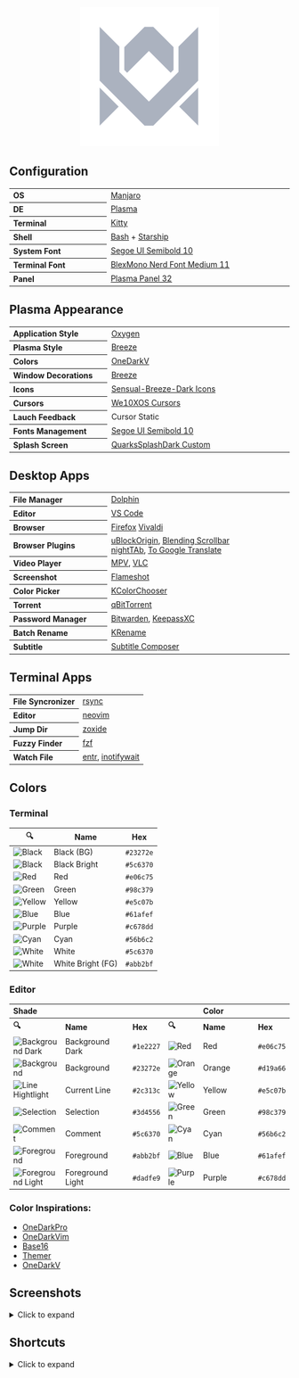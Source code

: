 <p align="center">
  <img width="250" src="assets/logos/vitormelo.png" alt="Vitor Melo logo">
</p>

## Configuration

<table>
  <tr>
    <th align="left" width="180">OS</th>
    <td width="360"><a href="https://manjaro.org/downloads/official/kde">Manjaro</a></td>
  </tr>
  <tr>
    <th align="left">DE</th>
    <td><a href="https://kde.org/pt-br/plasma-desktop">Plasma</a></td>
  </tr>
  <tr>
    <th align="left">Terminal</th>
    <td><a href="https://sw.kovidgoyal.net/kitty">Kitty</a></td>
  </tr>
  <tr>
    <th align="left">Shell</th>
    <td><a href="https://www.gnu.org/savannah-checkouts/gnu/bash/manual/bash.html">Bash</a> + <a href="https://starship.rs">Starship</a></td>
  </tr>
  <tr>
    <th align="left">System Font</th>
    <td><a href="https://docs.microsoft.com/pt-br/typography/font-list/segoe-ui">Segoe UI Semibold 10</a></td>
  </tr>
  <tr>
    <th align="left">Terminal Font</th>
    <td><a href="https://github.com/IBM/plex">BlexMono Nerd Font Medium 11</a></td>
  </tr>
  <tr>
    <th align="left">Panel</th>
    <td><a href="https://userbase.kde.org/Plasma/Panels">Plasma Panel 32</a></td>
  </tr>
</table>

## Plasma Appearance

<table>
  <tr>
    <th align="left" width="180">Application Style</th>
    <td width="360"><a href="https://store.kde.org/p/1162362">Oxygen</a></td>
  </tr>
  <tr>
    <th align="left">Plasma Style</th>
    <td><a href="https://archlinux.org/packages/extra/x86_64/breeze">Breeze</a></td>
  </tr>
  <tr>
    <th align="left">Colors</th>
    <td><a href="config/kde/kde.colors">OneDarkV</a></td>
  </tr>
  <tr>
    <th align="left">Window Decorations</th>
    <td><a href="https://archlinux.org/packages/extra/x86_64/breeze">Breeze</a></td>
  </tr>
  <tr>
    <th align="left">Icons</th>
    <td><a href="https://store.kde.org/p/1373825">Sensual-Breeze-Dark Icons</a></td>
  </tr>
  <tr>
    <th align="left">Cursors</th>
    <td><a href="https://store.kde.org/p/1381208">We10XOS Cursors</a></td>
  </tr>
  <tr>
    <th align="left">Lauch Feedback</th>
    <td>Cursor Static</td>
  </tr>
  <tr>
    <th align="left">Fonts Management</th>
    <td><a href="https://docs.microsoft.com/pt-br/typography/font-list/segoe-ui">Segoe UI Semibold 10</a></td>
  </tr>
  <tr>
    <th align="left">Splash Screen</th>
    <td><a href="config/kde/splash-screen/onedarkv">QuarksSplashDark Custom</a></td>
  </tr>
</table>

## Desktop Apps

<table>
  <tr>
    <th align="left" width="180">File Manager</th>
    <td width="360"><a href="https://apps.kde.org/dolphin">Dolphin</a></td>
  </tr>
  <tr>
    <th align="left">Editor</th>
    <td><a href="https://code.visualstudio.com">VS Code</a></td>
  </tr>
  <tr>
    <th align="left">Browser</th>
    <td>
      <a href="https://www.mozilla.org">Firefox</a>
      <a href="https://vivaldi.com/pt-br">Vivaldi</a>
    </td>
  </tr>
  <tr>
    <th align="left">Browser Plugins</th>
    <td>
      <a href="https://chrome.google.com/webstore/detail/ublock-origin/cjpalhdlnbpafiamejdnhcphjbkeiagm">uBlockOrigin</a>,
      <a href="https://chrome.google.com/webstore/detail/blending-scrollbar/ajjnokaolfbjimgelmdmdlijoclmjnag">Blending Scrollbar</a><br>
      <a href="https://github.com/zombieFox/nightTab">nightTAb</a>,
      <a href="https://github.com/itsecurityco/to-google-translate">To Google Translate</a>
    </td>
  </tr>
  <tr>
    <th align="left">Video Player</th>
    <td><a href="https://mpv.io/">MPV</a>, <a href="https://www.videolan.org/vlc">VLC</a></td>
  </tr>
  <tr>
    <th align="left">Screenshot</th>
    <td><a href="https://flameshot.org">Flameshot</a></td>
  </tr>
  <tr>
    <th align="left">Color Picker</th>
    <td><a href="https://apps.kde.org/kcolorchooser">KColorChooser</a></td>
  </tr>
  <tr>
    <th align="left">Torrent</th>
    <td><a href="https://www.qbittorrent.org">qBitTorrent</a></td>
  </tr>
  <tr>
    <th align="left">Password Manager</th>
    <td><a href="https://bitwarden.com">Bitwarden</a>, <a href="https://keepassxc.org">KeepassXC</a></td>
  </tr>
  <tr>
    <th align="left">Batch Rename</th>
    <td><a href="https://apps.kde.org/krename">KRename</a></td>
  </tr>
  <tr>
    <th align="left">Subtitle</th>
    <td><a href="https://subtitlecomposer.kde.org">Subtitle Composer</a></td>
  </tr>
</table>

## Terminal Apps

<table>
  <tr>
    <th align="left">File Syncronizer</th>
    <td><a href="https://github.com/WayneD/rsync">rsync</a></dd>
  </tr>
  <tr>
    <th align="left">Editor</th>
    <td><a href="https://neovim.io">neovim</a></td>
  </tr>
  <tr>
    <th align="left">Jump Dir</th>
    <td><a href="https://github.com/ajeetdsouza/zoxide">zoxide</a></dd>
  </tr>
  <tr>
    <th align="left">Fuzzy Finder</th>
    <td><a href="https://github.com/junegunn/fzf">fzf</a></dd>
  </tr>
  <tr>
    <th align="left">Watch File</th>
    <td><a href="https://github.com/eradman/entr">entr</a>, <a href="https://linux.die.net/man/1/inotifywait">inotifywait</a></dd>
  </tr>
</table>

## Colors

### Terminal

<table>
  <thead>
    <tr>
      <th>🔍</th>
      <th>Name</th>
      <th>Hex</th>
    </tr>
  </thead>
  <tbody>
    <tr>
      <td><img src="https://fakeimg.pl/32x32/23272e/?text=+" alt="Black"></td>
      <td>Black (BG)</td>
      <td><code>#23272e</code></td>
    </tr>
    <tr>
      <td><img src="https://fakeimg.pl/32x32/5c6370/?text=+" alt="Black"></td>
      <td>Black Bright</td>
      <td><code>#5c6370</code></td>
    </tr>
    <tr>
      <td><img src="https://fakeimg.pl/32x32/e06c75/?text=+" alt="Red"></td>
      <td>Red</td>
      <td><code>#e06c75</code></td>
    </tr>
    <tr>
      <td><img src="https://fakeimg.pl/32x32/98c379/?text=+" alt="Green"></td>
      <td>Green</td>
      <td><code>#98c379</code></td>
    </tr>
    <tr>
      <td><img src="https://fakeimg.pl/32x32/e5c07b/?text=+" alt="Yellow"></td>
      <td>Yellow</td>
      <td><code>#e5c07b</code></td>
    </tr>
    <tr>
      <td><img src="https://fakeimg.pl/32x32/61afef/?text=+" alt="Blue"></td>
      <td>Blue</td>
      <td><code>#61afef</code></td>
    </tr>
    <tr>
      <td><img src="https://fakeimg.pl/32x32/c678dd/?text=+" alt="Purple"></td>
      <td>Purple</td>
      <td><code>#c678dd</code></td>
    </tr>
    <tr>
      <td><img src="https://fakeimg.pl/32x32/56b6c2/?text=+" alt="Cyan"></td>
      <td>Cyan</td>
      <td><code>#56b6c2</code></td>
    </tr>
    <tr>
      <td><img src="https://fakeimg.pl/32x32/5c6370/?text=+" alt="White"></td>
      <td>White</td>
      <td><code>#5c6370</code></td>
    </tr>
    <tr>
      <td><img src="https://fakeimg.pl/32x32/abb2bf/?text=+" alt="White"></td>
      <td>White Bright (FG)</td>
      <td><code>#abb2bf</code></td>
    </tr>
  <tbody>
</table>

### Editor

<table>
  <tr>
    <th align="left" colspan="4">Shade</th>
    <th align="left" colspan="4">Color</th>
  </tr>
  <tr>
    <th align="left">🔍</th>
    <th align="left" width="180">Name</th>
    <th align="left">Hex</th>
    <th align="left">🔍</th>
    <th align="left" width="180">Name</th>
    <th align="left">Hex</th>
  </tr>
  <tr>
    <td><img src="https://fakeimg.pl/32x32/1e2227/?text=+" alt="Background Dark"></td>
    <td>Background Dark</td>
    <td><code>#1e2227</code></td>
    <td><img src="https://fakeimg.pl/32x32/e06c75/?text=+" alt="Red"></td>
    <td>Red</td>
    <td><code>#e06c75</code></td>
  </tr>
  <tr>
    <td><img src="https://fakeimg.pl/32x32/23272e/?text=+" alt="Background"></td>
    <td>Background</td>
    <td><code>#23272e</code></td>
    <td><img src="https://fakeimg.pl/32x32/d19a66/?text=+" alt="Orange"></td>
    <td>Orange</td>
    <td><code>#d19a66</code></td>
  </tr>
  <tr>
    <td><img src="https://fakeimg.pl/32x32/2c313c/?text=+" alt="Line Hightlight"></td>
    <td>Current Line</td>
    <td><code>#2c313c</code></td>
    <td><img src="https://fakeimg.pl/32x32/e5c07b/?text=+" alt="Yellow"></td>
    <td>Yellow</td>
    <td><code>#e5c07b</code></td>
  </tr>
  <tr>
    <td><img src="https://fakeimg.pl/32x32/3d4556/?text=+" alt="Selection"></td>
    <td>Selection</td>
    <td><code>#3d4556</code></td>
    <td><img src="https://fakeimg.pl/32x32/98c379/?text=+" alt="Green"></td>
    <td>Green</td>
    <td><code>#98c379</code></td>
  </tr>
  <tr>
    <td><img src="https://fakeimg.pl/32x32/5c6370/?text=+" alt="Comment"></td>
    <td>Comment</td>
    <td><code>#5c6370</code></td>
    <td><img src="https://fakeimg.pl/32x32/56b6c2/?text=+" alt="Cyan"></td>
    <td>Cyan</td>
    <td><code>#56b6c2</code></td>
  </tr>
  <tr>
    <td><img src="https://fakeimg.pl/32x32/abb2bf/?text=+" alt="Foreground"></td>
    <td>Foreground</td>
    <td><code>#abb2bf</code></td>
    <td><img src="https://fakeimg.pl/32x32/61afef/?text=+" alt="Blue"></td>
    <td>Blue</td>
    <td><code>#61afef</code></td>
  </tr>
  <tr>
    <td><img src="https://fakeimg.pl/32x32/dadfe9/?text=+" alt="Foreground Light"></td>
    <td>Foreground Light</td>
    <td><code>#dadfe9</code></td>
    <td><img src="https://fakeimg.pl/32x32/c678dd/?text=+" alt="Purple"></td>
    <td>Purple</td>
    <td><code>#c678dd</code></td>
  </tr>
</table>

### Color Inspirations:

- [OneDarkPro](https://github.com/Binaryify/OneDark-Pro)
- [OneDarkVim](https://github.com/joshdick/onedark.vim)
- [Base16](https://github.com/LalitMaganti/base16-onedark-scheme)
- [Themer](https://themer.dev/?colors.dark.accent0=%23e06c75&colors.dark.accent1=%23d19a66&colors.dark.accent2=%23e5c07b&colors.dark.accent3=%2398c379&colors.dark.accent4=%2356b6c2&colors.dark.accent5=%2361afef&colors.dark.accent6=%23c678dd&colors.dark.accent7=%23be5046&colors.dark.shade0=%23282c34&colors.dark.shade1=%23393e48&colors.dark.shade2=%234b515c&colors.dark.shade3=%235c6370&colors.dark.shade4=%23636d83&colors.dark.shade5=%23828997&colors.dark.shade6=%23979eab&colors.dark.shade7=%23abb2bf&colors.light.accent0=%23e45649&colors.light.accent1=%23986801&colors.light.accent2=%23c18401&colors.light.accent3=%2350a14f&colors.light.accent4=%230184bc&colors.light.accent5=%234078f2&colors.light.accent6=%23a626a4&colors.light.accent7=%23ca1243&colors.light.shade0=%23fafafa&colors.light.shade1=%23CDCED1&colors.light.shade2=%23a0a1a7&colors.light.shade3=%239d9d9f&colors.light.shade4=%2383858B&colors.light.shade5=%23696c77&colors.light.shade6=%2351535D&colors.light.shade7=%23383a42&activeColorSet=dark&calculateIntermediaryShades.dark=false&calculateIntermediaryShades.light=false)
- [OneDarkV](https://themer.dev/?colors.dark.accent0=%23e06c75&colors.dark.accent1=%23d19a66&colors.dark.accent2=%23e5c07b&colors.dark.accent3=%2398c379&colors.dark.accent4=%2356b6c2&colors.dark.accent5=%2361afef&colors.dark.accent6=%23c678dd&colors.dark.accent7=%23be5046&colors.dark.shade0=%23282c34&colors.dark.shade1=%231e2227&colors.dark.shade2=%233d4556&colors.dark.shade3=%235c6370&colors.dark.shade4=%232c313c&colors.dark.shade5=%23828997&colors.dark.shade6=%23979eab&colors.dark.shade7=%23abb2bf&colors.light.accent0=%23e45649&colors.light.accent1=%23986801&colors.light.accent2=%23c18401&colors.light.accent3=%2350a14f&colors.light.accent4=%230184bc&colors.light.accent5=%234078f2&colors.light.accent6=%23a626a4&colors.light.accent7=%23ca1243&colors.light.shade0=%23fafafa&colors.light.shade1=%23CDCED1&colors.light.shade2=%23a0a1a7&colors.light.shade3=%239d9d9f&colors.light.shade4=%2383858B&colors.light.shade5=%23696c77&colors.light.shade6=%2351535D&colors.light.shade7=%23383a42&activeColorSet=dark&calculateIntermediaryShades.dark=false&calculateIntermediaryShades.light=false)

## Screenshots

<details>
  <summary>Click to expand</summary>
  <img src="assets/screenshots/desktop.png" alt="Dolphin">
</details>


## Shortcuts

<details>
  <summary>Click to expand</summary>
  <h3>System</h3>
  <table>
    <tr>
      <th>Shortcut</th>
      <th>Action</th>
    </tr>
    <tr>
      <td><kbd>Super</kbd> + {<kbd>h</kbd>,<kbd>j</kbd>,<kbd>k</kbd>,<kbd>l</kbd>}, {<kbd>⯇</kbd>,<kbd>⯆</kbd>,<kbd>⯅</kbd>,<kbd>⯈</kbd>}</td>
      <td>Focus window {left,down,up,right} direction</td>
    </tr>
    <tr>
      <td><kbd>Super</kbd> + <kbd>Shift</kbd> + {<kbd>h</kbd>,<kbd>j</kbd>,<kbd>k</kbd>,<kbd>l</kbd>}, {<kbd>⯇</kbd>,<kbd>⯆</kbd>,<kbd>⯅</kbd>,<kbd>⯈</kbd>}</td>
      <td>Move window to {left,down,up,right} direction</td>
    </tr>
    <tr>
      <td><kbd>Super</kbd> + <kbd>Ctrl</kbd> + {<kbd>h</kbd>,<kbd>l</kbd>}, {<kbd>⯇</kbd>,<kbd>⯈</kbd>}, {<kbd>PgDn</kbd>,<kbd>PgUp</kbd>}</td>
      <td>Go to {next,prev} workspace</td>
    </tr>
    <tr>
      <td><kbd>Super</kbd> + {<kbd>1</kbd>..<kbd>9</kbd>}</td>
      <td>Go to workspace number {1..9}</td>
    </tr>
    <tr>
      <td><kbd>Super</kbd> + <kbd>Ctrl</kbd> + <kbd>Shift</kbd> +{<kbd>h</kbd>,<kbd>l</kbd>},{<kbd>⯇</kbd>,<kbd>⯈</kbd>},{<kbd>PgDn</kbd>,<kbd>PgUp</kbd>}</td>
      <td>Move window to {next,prev} workspace</td>
    </tr>
    <tr>
      <td><kbd>Super</kbd> + <kbd>Shift</kbd> + {<kbd>1</kbd>..<kbd>9</kbd>}</td>
      <td>Move window to workspace number {1..9}</td>
    </tr>
    <tr>
      <td><kbd>Super</kbd> + <kbd>Alt</kbd> + {<kbd>h</kbd>,<kbd>j</kbd>,<kbd>k</kbd>,<kbd>l</kbd>}, {<kbd>⯇</kbd>,<kbd>⯆</kbd>,<kbd>⯅</kbd>,<kbd>⯈</kbd>}</td>
      <td>Resize window in {left,down,up,right} direction</td>
    </tr>
    <tr>
      <td><kbd>Super</kbd> + <kbd>c</kbd></td>
      <td>Close window</td>
    </tr>
    <tr>
      <td><kbd>Super</kbd> + <kbd>d</kbd></td>
      <td>Hide all window</td>
    </tr>
    <tr>
      <td><kbd>Super</kbd> + <kbd>f</kbd></td>
      <td>Fullscreen</td>
    </tr>
    <tr>
      <td><kbd>Super</kbd> + <kbd>Shift</kbd> + <kbd>r</kbd></td>
      <td>Reload window manager</td>
    </tr>
    <tr>
      <td><kbd>Super</kbd> + <kbd>Shift</kbd> + <kbd>q</kbd></td>
      <td>Quit window manager</td>
    </tr>
    <tr>
      <td><kbd>Alt</kbd> + <kbd>Tab</kbd></td>
      <td>Circle all windows</td>
    </tr>
    <tr>
      <td><kbd>Alt</kbd> + <kbd>Shift</kbd> + <kbd>Tab</kbd></td>
      <td>Circle all windows in reverse</td>
    </tr>
    <tr>
      <td><kbd>Super</kbd> + <kbd>Left Click</kbd> (Hold)</td>
      <td>Move window</td>
    </tr>
    <tr>
      <td><kbd>Super</kbd> + <kbd>Right Click</kbd> (Hold)</td>
      <td>Resize window</td>
    </tr>
  </table>

  <h3>Apps</h3>
  <table>
    <tr>
      <th>Shortcut</th>
      <th>Action</th>
    </tr>
    <tr>
      <td><kbd>Super</kbd> + <kbd>Space</kbd></td>
      <td>Launcher</td>
    </tr>
    <tr>
      <td><kbd>Super</kbd> + <kbd>Enter</kbd></td>
      <td>Terminal</td>
    </tr>
    <tr>
      <td><kbd>Super</kbd> + <kbd>,</kbd></td>
      <td>System</td>
    </tr>
    <tr>
      <td><kbd>Super</kbd> + <kbd>.</kbd></td>
      <td>Shortcuts</td>
    </tr>
    <tr>
      <td><kbd>Super</kbd> + <kbd>a</kbd></td>
      <td>Package</td>
    </tr>
    <tr>
      <td><kbd>Super</kbd> + <kbd>b</kbd></td>
      <td>Browser</td>
    </tr>
    <tr>
      <td><kbd>Super</kbd> + <kbd>e</kbd></td>
      <td>File</td>
    </tr>
    <tr>
      <td><kbd>Super</kbd> + <kbd>g</kbd></td>
      <td>Games</td>
    </tr>
    <tr>
      <td><kbd>Super</kbd> + <kbd>p</kbd></td>
      <td>Picker</td>
    </tr>
    <tr>
      <td><kbd>Super</kbd> + <kbd>Alt</kbd> + <kbd>p</kbd></td>
      <td>Password</td>
    </tr>
    <tr>
      <td><kbd>Super</kbd> + <kbd>r</kbd></td>
      <td>Run</td>
    </tr>
    <tr>
      <td><kbd>Super</kbd> + <kbd>s</kbd></td>
      <td>Screenshot</td>
    </tr>
    <tr>
      <td><kbd>Super</kbd> + <kbd>t</kbd></td>
      <td>Torrent</td>
    </tr>
    <tr>
      <td><kbd>Super</kbd> + <kbd>u</kbd></td>
      <td>UI</td>
    </tr>
    <tr>
      <td><kbd>Super</kbd> + <kbd>v</kbd></td>
      <td>VSCode</td>
    </tr>
  </table>

  <h3>Browser</h3>
  <table>
    <tr>
      <th>Shortcut</th>
      <th>Action</th>
    </tr>
    <tr>
      <td><kbd>F3</kbd></td>
      <td>Find next</td>
    </tr>
    <tr>
      <td><kbd>Shift</kbd> + <kbd>F3</kbd></td>
      <td>Find prev</td>
    </tr>
    <tr>
      <td><kbd>F5</kbd></td>
      <td>Reload</td>
    </tr>
    <tr>
      <td><kbd>F6</kbd></td>
      <td>Go to adressbar</td>
    </tr>
    <tr>
      <td><kbd>F12</kbd></td>
      <td>Devtoos</td>
    </tr>
    <tr>
      <td><kbd>F11</kbd></td>
      <td>Fullscreen</td>
    </tr>
    <tr>
      <td><kbd>Ctrl</kbd> + <kbd>b</kbd></td>
      <td>Toogle bookmarks sidebar</td>
    </tr>
    <tr>
      <td><kbd>Ctrl</kbd> + <kbd>Shift</kbd> + <kbd>b</kbd></td>
      <td>Toogle bookmarks tollbar</td>
    </tr>
    <tr>
      <td><kbd>Ctrl</kbd> + <kbd>d</kbd></td>
      <td>Add to bookmarks</td>
    </tr>
    <tr>
      <td><kbd>Ctrl</kbd> + <kbd>f</kbd></td>
      <td>Find</td>
    </tr>
    <tr>
      <td><kbd>Ctrl</kbd> + <kbd>h</kbd></td>
      <td>Toogle history sidebar</td>
    </tr>
    <tr>
      <td><kbd>Ctrl</kbd> + <kbd>Shift</kbd> + <kbd>h</kbd></td>
      <td>Open history page</td>
    </tr>
    <tr>
      <td><kbd>Ctrl</kbd> + <kbd>l</kbd></td>
      <td>Select adress bar</td>
    </tr>
    <tr>
      <td><kbd>Ctrl</kbd> + <kbd>n</kbd></td>
      <td>New window</td>
    </tr>
    <tr>
      <td><kbd>Ctrl</kbd> + <kbd>Ctrl</kbd> + <kbd>n</kbd></td>
      <td>New window in private</td>
    </tr>
    <tr>
      <td><kbd>Ctrl</kbd> + <kbd>Ctrl</kbd> + <kbd>o</kbd></td>
      <td>Open bookmarks page</td>
    </tr>
    <tr>
      <td><kbd>Ctrl</kbd> + <kbd>t</kbd></td>
      <td>New tab</td>
    </tr>
    <tr>
      <td><kbd>Ctrl</kbd> + <kbd>Shift</kbd> + <kbd>t</kbd></td>
      <td>Reopen last tab</td>
    </tr>
    <tr>
      <td><kbd>Ctrl</kbd> + <kbd>w</kbd></td>
      <td>Close tab</td>
    </tr>
    <tr>
      <td><kbd>Ctrl</kbd> + <kbd>Shift</kbd> + <kbd>w</kbd></td>
      <td>Close current window</td>
    </tr>
    <tr>
      <td><kbd>Ctrl</kbd> + <kbd>Tab</kbd>, <kbd>Ctrl</kbd> + <kbd>PgDn</kbd></td>
      <td>Next tab</td>
    </tr>
    <tr>
      <td><kbd>Ctrl</kbd> + <kbd>Shift</kbd> + <kbd>Tab</kbd>, <kbd>Ctrl</kbd> + <kbd>PgUp</kbd></td>
      <td>Prev tab</td>
    </tr>
    <tr>
      <td><kbd>Ctrl</kbd> + {<kbd>1</kbd>..<kbd>9</kbd>}</td>
      <td>Go to tab number {1..9}</td>
    </tr>
    <tr>
      <td><kbd>Ctrl</kbd> + <kbd>Shift</kbd> + {<kbd>PgDn</kbd>,<kbd>PgUp</kbd>}</td>
      <td>Move to {next,prev} tab</td>
    </tr>
    <tr>
      <td><kbd>Alt</kbd> + <kbd>Home</kbd></td>
      <td>Go home</td>
    </tr>
    <tr>
      <td><kbd>Alt</kbd> + {<kbd>⯇</kbd>,<kbd>⯈</kbd>}</td>
      <td>Go to {back,next} in history</td>
    </tr>
    <tr>
      <td><kbd>Ctrl</kbd> + {<kbd>+</kbd>,<kbd>-</kbd>}</td>
      <td>Zoom {in,out}</td>
    </tr>
  </table>

  <h3>File manager</h3>
  <table>
    <tr>
      <th>Shortcut</th>
      <th>Action</th>
    </tr>
    <tr>
      <td><kbd>F2</kbd></td>
      <td>Rename</td>
    </tr>
    <tr>
      <td><kbd>F3</kbd></td>
      <td>Split, Find next</td>
    </tr>
    <tr>
      <td><kbd>Shift</kbd> + <kbd>F3</kbd></td>
      <td>Find prev</td>
    </tr>
    <tr>
      <td><kbd>F4</kbd></td>
      <td>Toggle terminal</td>
    </tr>
    <tr>
      <td><kbd>Shift</kbd> + <kbd>F4</kbd></td>
      <td>Open terminal</td>
    </tr>
    <tr>
      <td><kbd>F5</kbd></td>
      <td>Reload</td>
    </tr>
    <tr>
      <td><kbd>F6</kbd></td>
      <td>Go to adressbar</td>
    </tr>
    <tr>
      <td><kbd>F9</kbd></td>
      <td>Toggle sidebar</td>
    </tr>
    <tr>
      <td><kbd>F11</kbd></td>
      <td>Fullscreen</td>
    </tr>
    <tr>
      <td><kbd>Ctrl</kbd> + <kbd>Shift</kbd> + <kbd>b</kbd></td>
      <td>Toggle places</td>
    </tr>
    <tr>
      <td><kbd>Ctrl</kbd> + <kbd>d</kbd></td>
      <td>Add to places</td>
    </tr>
    <tr>
      <td><kbd>Ctrl</kbd> + <kbd>Shift</kbd> + <kbd>d</kbd></td>
      <td>Duplicate file</td>
    </tr>
    <tr>
      <td><kbd>Ctrl</kbd> + <kbd>f</kbd></td>
      <td>Find</td>
    </tr>
    <tr>
      <td><kbd>Ctrl</kbd> + <kbd>Shift</kbd> + <kbd>f</kbd></td>
      <td>Open find system</td>
    </tr>
    <tr>
      <td><kbd>Ctrl</kbd> + <kbd>i</kbd></td>
      <td>Filter</td>
    </tr>
    <tr>
      <td><kbd>Ctrl</kbd> + <kbd>l</kbd></td>
      <td>Select adress bar</td>
    </tr>
    <tr>
      <td><kbd>Ctrl</kbd> + <kbd>n</kbd></td>
      <td>New window</td>
    </tr>
    <tr>
      <td><kbd>Ctrl</kbd> + <kbd>m</kbd></td>
      <td>Toggle menubar</td>
    </tr>
    <tr>
      <td><kbd>Ctrl</kbd> + <kbd>t</kbd></td>
      <td>New tab</td>
    </tr>
    <tr>
      <td><kbd>Ctrl</kbd> + <kbd>w</kbd></td>
      <td>Close tab</td>
    </tr>
    <tr>
      <td><kbd>Ctrl</kbd> + <kbd>Tab</kbd>, <kbd>Ctrl</kbd> + <kbd>PgDn</kbd></td>
      <td>Next tab</td>
    </tr>
    <tr>
      <td><kbd>Ctrl</kbd> + <kbd>Shift</kbd> + <kbd>Tab</kbd>, <kbd>Ctrl</kbd> + <kbd>PgUp</kbd></td>
      <td>Prev tab</td>
    </tr>
    <tr>
      <td><kbd>Ctrl</kbd> + {<kbd>1</kbd>..<kbd>3</kbd>}</td>
      <td>Show {icon,compact,details} mode</td>
    </tr>
    <tr>
      <td><kbd>Alt</kbd> + {<kbd>1</kbd>..<kbd>9</kbd>}</td>
      <td>Go to tab number {1..9}</td>
    </tr>
    <tr>
      <td><kbd>Ctrl</kbd> + <kbd>Shift</kbd> + {<kbd>PgDn</kbd>,<kbd>PgUp</kbd>}</td>
      <td>Move to {next,prev} tab</td>
    </tr>
    <tr>
      <td><kbd>Alt</kbd> + <kbd>Home</kbd>, <kbd>Ctrl</kbd> + <kbd>Space</kbd></td>
      <td>Go home</td>
    </tr>
    <tr>
      <td><kbd>Alt</kbd> + {<kbd>⯇</kbd>,<kbd>⯈</kbd>}, <kbd>⯅</kbd></td>
      <td>Go to {back,next} in history or up dir</td>
    </tr>
    <tr>
      <td><kbd>Ctrl</kbd> + {<kbd>+</kbd>,<kbd>-</kbd>}</td>
      <td>Zoom {in,out}</td>
    </tr>
    <tr>
      <td><kbd>Ctrl</kbd> + <kbd>,</kbd></td>
      <td>Config page</td>
    </tr>
    <tr>
      <td><kbd>Ctrl</kbd> + <kbd>.</kbd></td>
      <td>Shortcut page</td>
    </tr>
  </table>
</details>

<!-- ## References -->
<!-- https://defkey.com/xfce-shortcuts -->
<!-- https://github.com/owl4ce/dotfiles -->
